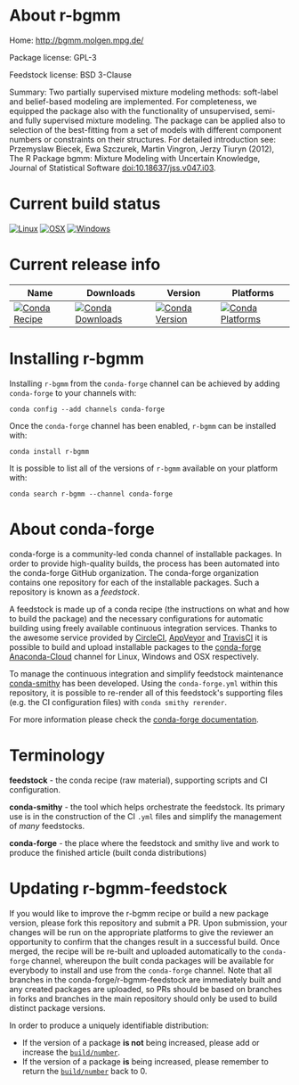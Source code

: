 About r-bgmm
============

Home: http://bgmm.molgen.mpg.de/

Package license: GPL-3

Feedstock license: BSD 3-Clause

Summary: Two partially supervised mixture modeling methods:  soft-label and belief-based modeling are implemented. For completeness, we equipped the package also with the functionality of unsupervised, semi- and fully supervised mixture modeling.  The package can be applied also to selection of the best-fitting from a set of models with different component numbers or constraints on their structures. For detailed introduction see: Przemyslaw Biecek, Ewa Szczurek, Martin Vingron, Jerzy Tiuryn (2012), The R Package bgmm: Mixture Modeling with Uncertain Knowledge, Journal of Statistical Software  <doi:10.18637/jss.v047.i03>.



Current build status
====================

[![Linux](https://img.shields.io/circleci/project/github/conda-forge/r-bgmm-feedstock/master.svg?label=Linux)](https://circleci.com/gh/conda-forge/r-bgmm-feedstock)
[![OSX](https://img.shields.io/travis/conda-forge/r-bgmm-feedstock/master.svg?label=macOS)](https://travis-ci.org/conda-forge/r-bgmm-feedstock)
[![Windows](https://img.shields.io/appveyor/ci/conda-forge/r-bgmm-feedstock/master.svg?label=Windows)](https://ci.appveyor.com/project/conda-forge/r-bgmm-feedstock/branch/master)

Current release info
====================

| Name | Downloads | Version | Platforms |
| --- | --- | --- | --- |
| [![Conda Recipe](https://img.shields.io/badge/recipe-r--bgmm-green.svg)](https://anaconda.org/conda-forge/r-bgmm) | [![Conda Downloads](https://img.shields.io/conda/dn/conda-forge/r-bgmm.svg)](https://anaconda.org/conda-forge/r-bgmm) | [![Conda Version](https://img.shields.io/conda/vn/conda-forge/r-bgmm.svg)](https://anaconda.org/conda-forge/r-bgmm) | [![Conda Platforms](https://img.shields.io/conda/pn/conda-forge/r-bgmm.svg)](https://anaconda.org/conda-forge/r-bgmm) |

Installing r-bgmm
=================

Installing `r-bgmm` from the `conda-forge` channel can be achieved by adding `conda-forge` to your channels with:

```
conda config --add channels conda-forge
```

Once the `conda-forge` channel has been enabled, `r-bgmm` can be installed with:

```
conda install r-bgmm
```

It is possible to list all of the versions of `r-bgmm` available on your platform with:

```
conda search r-bgmm --channel conda-forge
```


About conda-forge
=================

conda-forge is a community-led conda channel of installable packages.
In order to provide high-quality builds, the process has been automated into the
conda-forge GitHub organization. The conda-forge organization contains one repository
for each of the installable packages. Such a repository is known as a *feedstock*.

A feedstock is made up of a conda recipe (the instructions on what and how to build
the package) and the necessary configurations for automatic building using freely
available continuous integration services. Thanks to the awesome service provided by
[CircleCI](https://circleci.com/), [AppVeyor](https://www.appveyor.com/)
and [TravisCI](https://travis-ci.org/) it is possible to build and upload installable
packages to the [conda-forge](https://anaconda.org/conda-forge)
[Anaconda-Cloud](https://anaconda.org/) channel for Linux, Windows and OSX respectively.

To manage the continuous integration and simplify feedstock maintenance
[conda-smithy](https://github.com/conda-forge/conda-smithy) has been developed.
Using the ``conda-forge.yml`` within this repository, it is possible to re-render all of
this feedstock's supporting files (e.g. the CI configuration files) with ``conda smithy rerender``.

For more information please check the [conda-forge documentation](https://conda-forge.org/docs/).

Terminology
===========

**feedstock** - the conda recipe (raw material), supporting scripts and CI configuration.

**conda-smithy** - the tool which helps orchestrate the feedstock.
                   Its primary use is in the construction of the CI ``.yml`` files
                   and simplify the management of *many* feedstocks.

**conda-forge** - the place where the feedstock and smithy live and work to
                  produce the finished article (built conda distributions)


Updating r-bgmm-feedstock
=========================

If you would like to improve the r-bgmm recipe or build a new
package version, please fork this repository and submit a PR. Upon submission,
your changes will be run on the appropriate platforms to give the reviewer an
opportunity to confirm that the changes result in a successful build. Once
merged, the recipe will be re-built and uploaded automatically to the
`conda-forge` channel, whereupon the built conda packages will be available for
everybody to install and use from the `conda-forge` channel.
Note that all branches in the conda-forge/r-bgmm-feedstock are
immediately built and any created packages are uploaded, so PRs should be based
on branches in forks and branches in the main repository should only be used to
build distinct package versions.

In order to produce a uniquely identifiable distribution:
 * If the version of a package **is not** being increased, please add or increase
   the [``build/number``](https://conda.io/docs/user-guide/tasks/build-packages/define-metadata.html#build-number-and-string).
 * If the version of a package **is** being increased, please remember to return
   the [``build/number``](https://conda.io/docs/user-guide/tasks/build-packages/define-metadata.html#build-number-and-string)
   back to 0.
